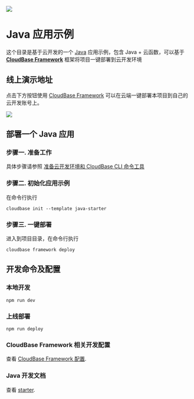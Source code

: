 <a href="https://github.com/TencentCloudBase/cloudbase-templates"><img src="https://main.qcloudimg.com/raw/20510a20be999a59458204afcf0fe205.png"></a>

# Java 应用示例

这个目录是基于云开发的一个 [Java](https://www.Java.net/manual/zh/index.Java) 应用示例，包含 Java + 云函数，可以基于 **[CloudBase Framework](https://github.com/TencentCloudBase/cloudbase-framework)** 框架将项目一键部署到云开发环境

## 线上演示地址

点击下方按钮使用 [CloudBase Framework](https://github.com/TencentCloudBase/cloudbase-framework) 可以在云端一键部署本项目到自己的云开发账号上。

[![](https://main.qcloudimg.com/raw/67f5a389f1ac6f3b4d04c7256438e44f.svg)](https://console.cloud.tencent.com/tcb/env/index?action=CreateAndDeployCloudBaseProject&tdl_anchor=github&tdl_site=0&appUrl=https%3A%2F%2Fgithub.com%2FTencentCloudBase%2Fcloudbase-templates&workDir=java-starter&appName=java-starter)

## 部署一个 Java 应用

### 步骤一. 准备工作

具体步骤请参照 [准备云开发环境和 CloudBase CLI 命令工具](https://github.com/TencentCloudBase/cloudbase-framework/blob/master/CLI_GUIDE.md)

### 步骤二. 初始化应用示例

在命令行执行

```
cloudbase init --template java-starter
```

### 步骤三. 一键部署

进入到项目目录，在命令行执行

```
cloudbase framework deploy
```

## 开发命令及配置

### 本地开发

```
npm run dev
```

### 上线部署

```
npm run deploy
```

### CloudBase Framework 相关开发配置

查看 [CloudBase Framework 配置](https://github.com/TencentCloudBase/cloudbase-framework).

### Java 开发文档

查看 [starter](https://docs.oracle.com/en/java/javase/14/docs/api/index.html).
